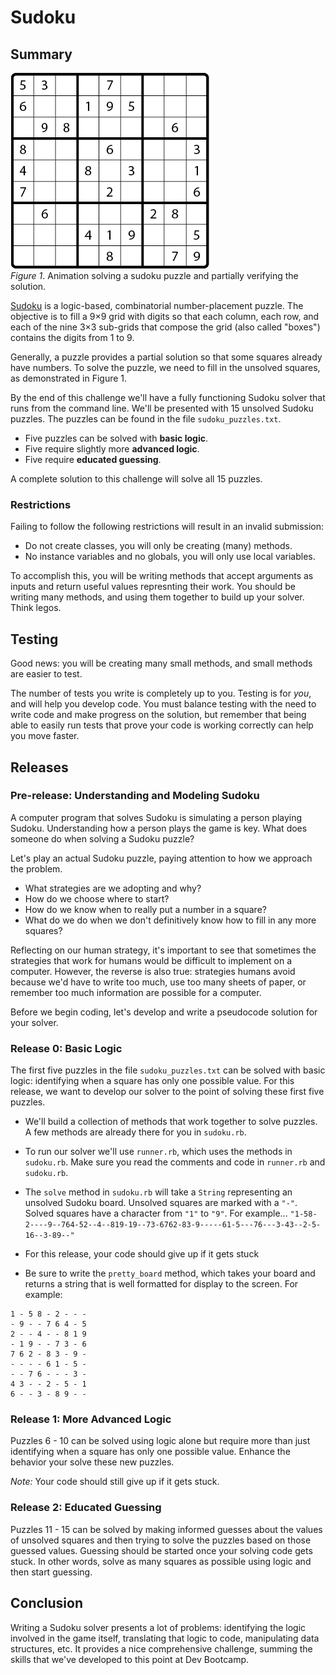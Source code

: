 # Sudoku

## Summary
![solving sequence animation](readme-assets/sequence.gif)  
*Figure 1*.  Animation solving a sudoku puzzle and partially verifying the solution.

[Sudoku](http://en.wikipedia.org/wiki/Sudoku) is a logic-based, combinatorial number-placement puzzle. The objective is to fill a 9×9 grid with digits so that each column, each row, and each of the nine 3×3 sub-grids that compose the grid (also called "boxes") contains the digits from 1 to 9.

Generally, a puzzle provides a partial solution so that some squares already have numbers.  To solve the puzzle, we need to fill in the unsolved squares, as demonstrated in Figure 1.

By the end of this challenge we'll have a fully functioning Sudoku solver that runs from the command line.  We'll be presented with 15 unsolved Sudoku puzzles.  The puzzles can be found in the file `sudoku_puzzles.txt`.

 * Five puzzles can be solved with **basic logic**.
 * Five require slightly more **advanced logic**.
 * Five require **educated guessing**.
 
A complete solution to this challenge will solve all 15 puzzles.

### Restrictions

Failing to follow the following restrictions will result in an invalid submission:

 - Do not create classes, you will only be creating (many) methods.
 - No instance variables and no globals, you will only use local variables.

To accomplish this, you will be writing methods that accept arguments as inputs and return useful values represnting their work. You should be writing many methods, and using them together to build up your solver. Think legos.

## Testing
Good news: you will be creating many small methods, and small methods are easier to test.

The number of tests you write is completely up to you. Testing is for _you_, and will help you develop code. You must balance testing with the need to write code and make progress on the solution, but remember that being able to easily run tests that prove your code is working correctly can help you move faster.

## Releases

### Pre-release: Understanding and Modeling Sudoku
A computer program that solves Sudoku is simulating a person playing Sudoku.  Understanding how a person plays the game is key.  What does someone do when solving a Sudoku puzzle?

Let's play an actual Sudoku puzzle, paying attention to how we approach the problem.

- What strategies are we adopting and why?
- How do we choose where to start?
- How do we know when to really put a number in a square?
- What do we do when we don't definitively know how to fill in any more squares?

Reflecting on our human strategy, it's important to see that sometimes the strategies that work for humans would be difficult to implement on a computer.  However, the reverse is also true: strategies humans avoid because we'd have to write too much, use too many sheets of paper, or remember too much information are possible for a computer.

Before we begin coding, let's develop and write a pseudocode solution for your solver.

### Release 0: Basic Logic
The first five puzzles in the file `sudoku_puzzles.txt` can be solved with basic logic: identifying when a square has only one possible value.  For this release, we want to develop our solver to the point of solving these first five puzzles.

- We'll build a collection of methods that work together to solve puzzles. A few methods are already there for you in `sudoku.rb`.
- To run our solver we'll use `runner.rb`, which uses the methods in `sudoku.rb`. Make sure you read the comments and code in `runner.rb` and `sudoku.rb`.
- The `solve` method in `sudoku.rb` will take a `String` representing an unsolved Sudoku board. Unsolved squares are marked with a `"-"`.  Solved squares have a character from `"1"` to `"9"`. For example...
  `"1-58-2----9--764-52--4--819-19--73-6762-83-9-----61-5---76---3-43--2-5-16--3-89--"`

- For this release, your code should give up if it gets stuck
- Be sure to write the `pretty_board` method, which takes your board and returns a string that is well formatted for display to the screen. For example:
```
1 - 5 8 - 2 - - -
- 9 - - 7 6 4 - 5
2 - - 4 - - 8 1 9
- 1 9 - - 7 3 - 6
7 6 2 - 8 3 - 9 -
- - - - 6 1 - 5 -
- - 7 6 - - - 3 -
4 3 - - 2 - 5 - 1
6 - - 3 - 8 9 - -
```

### Release 1:  More Advanced Logic
Puzzles 6 - 10 can be solved using logic alone but require more than just identifying when a square has only one possible value.  Enhance the behavior your solve these new puzzles.

*Note:* Your code should still give up if it gets stuck.

### Release 2:  Educated Guessing
Puzzles 11 - 15 can be solved by making informed guesses about the values of unsolved squares and then trying to solve the puzzles based on those guessed values.  Guessing should be started once your solving code gets stuck.  In other words, solve as many squares as possible using logic and then start guessing.

## Conclusion
Writing a Sudoku solver presents a lot of problems:  identifying the logic involved in the game itself, translating that logic to code, manipulating data structures, etc.  It provides a nice comprehensive challenge, summing the skills that we've developed to this point at Dev Bootcamp.
